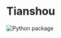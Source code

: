 # Tianshou

![Python package](https://github.com/Trinkle23897/tianshou/workflows/Python%20package/badge.svg)
